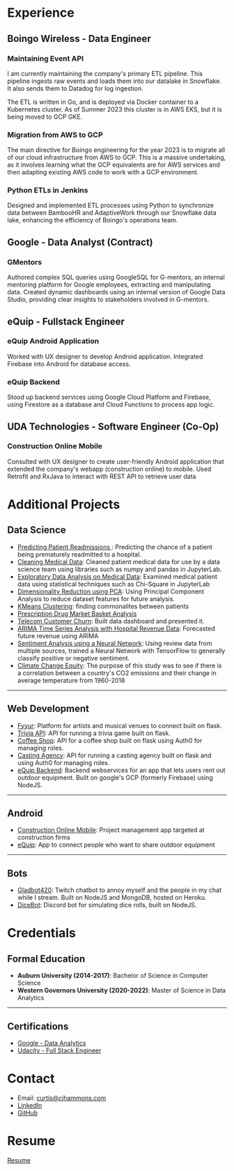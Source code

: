 # Experience

## Boingo Wireless - Data Engineer

### Maintaining Event API

I am currently maintaining the company's primary ETL pipeline. This pipeline ingests raw events and loads them into our datalake in Snowflake. It also sends them to Datadog for log ingestion.

The ETL is written in Go, and is deployed via Docker container to a Kubernetes cluster. As of Summer 2023 this cluster is in AWS EKS, but it is being moved to GCP GKE. 

### Migration from AWS to GCP

The main directive for Boingo engineering for the year 2023 is to migrate all of our cloud infrastructure from AWS to GCP. This is a massive undertaking, as it involves learning what the GCP equivalents are for AWS services and then adapting existing AWS code to work with a GCP environment.

### Python ETLs in Jenkins

Designed and implemented ETL processes using Python to synchronize data between BambooHR and AdaptiveWork through our Snowflake data lake, enhancing the efficiency of Boingo's operations team.


## Google - Data Analyst (Contract)

### GMentors

Authored complex SQL queries using GoogleSQL for G-mentors, an internal mentoring platform for Google employees, extracting and manipulating data. Created dynamic dashboards using an internal version of Google Data Studio, providing clear insights to stakeholders involved in G-mentors.

## eQuip - Fullstack Engineer

### eQuip Android Application
Worked with UX designer to develop Android application. Integrated Firebase into Android for database access. 

### eQuip Backend

Stood up backend services using Google Cloud Platform and Firebase, using Firestore as a database and Cloud Functions to process app logic.

## UDA Technologies - Software Engineer (Co-Op)

### Construction Online Mobile
Consulted with UX designer to create user-friendly Android application that extended the company's webapp (construction online) to mobile. Used Retrofit and RxJava to interact with REST API to retrieve user data

# Additional Projects

## Data Science

  - [Predicting Patient Readmissions ](projects/patient-readmissions.md): Predicting the chance of a patient being prematurely readmitted to a hospital.
  - [Cleaning Medical Data](https://github.com/cjhammons/Cleaning-Medical-Data): Cleaned patient medical data for use by a data science team using libraries such as numpy and pandas in JupyterLab.
  - [Exploratory Data Analysis on Medical Data](https://github.com/cjhammons/Exploratory-Data-Analysis-On-Medical-Data): Examined medical patient data using statistical techniques such as Chi-Square in JupyterLab
  - [Dimensionality Reduction using PCA](https://github.com/cjhammons/Dimensionality-Reduction-On-Medical-Data): Using Principal Component Analysis to reduce dataset features for future analysis.
  - [KMeans Clustering](https://github.com/cjhammons/KMeans-Clustering-on-Medical-Data): finding commonalites between patients
  - [Prescription Drug Market Basket Analysis](https://github.com/cjhammons/Prescription-Market-Basket-Analysis)
  - [Telecom Customer Churn](projects/telecom-churn.md): Built data dashboard and presented it.
  - [ARIMA Time Series Analysis with Hospital Revenue Data](https://github.com/cjhammons/ARIMA-Time-Series-Analysis-on-Hospital-Revenue): Forecasted future revenue using ARIMA
  - [Sentiment Analysis using a Neural Network](https://github.com/cjhammons/Sentence-Sentiment-Analysis-of-Reviews): Using review data from multiple sources, trained a Neural Network with TensorFlow to generally classify positive or negative sentiment. 
  - [Climate Change Equity](https://github.com/cjhammons/Climate-Change-Equity-Study/tree/main): The purpose of this study was to see if there is a correlation between a country's CO2 emissions and their change in average temperature from 1960-2018

---

## Web Development

- [Fyyur](https://github.com/cjhammons/fyyur): Platform for artists and musical venues to connect built on flask.
- [Trivia API](https://github.com/cjhammons/trivia_api): API for running a trivia game built on flask.
- [Coffee Shop](https://github.com/cjhammons/CoffeeShop): API for a coffee shop built on flask using Auth0 for managing roles.
- [Casting Agency](https://github.com/cjhammons/casting-agency): API for running a casting agency built on flask and using Auth0 for managing roles.
- [eQuip Backend](https://github.com/cjhammons/eQuip-Cloud-Functions): Backend webservices for an app that lets users rent out outdoor equipment. Built on google's GCP (formerly Firebase) using NodeJS.

---

## Android

- [Construction Online Mobile](https://play.google.com/store/apps/details?id=onsiteplanroom.uda.hybrid): Project management app targeted at construction firms
- [eQuip](https://github.com/cjhammons/eQuip-Android): App to connect people who want to share outdoor equipment

---

## Bots

- [Gladbot420](https://github.com/cjhammons/Gladbot420): Twitch chatbot to annoy myself and the people in my chat while I stream. Built on NodeJS and MongoDB, hosted on Heroku.
- [DiceBot](https://github.com/cjhammons/Discord-Dice-Bot): Discord bot for simulating dice rolls, built on NodeJS.


# Credentials

## Formal Education

- **Auburn University (2014-2017)**: Bachelor of Science in Computer Science
- **Western Governors University (2020-2022)**: Master of Science in Data Analytics

---

## Certifications

- [Google - Data Analytics](certificates/google-data-analytics.pdf)
- [Udacity - Full Stack Engineer](certificates/Udacity-full-stack.pdf)

# Contact
- Email: curtis@cjhammons.com
- [LinkedIn](http://linkedin.com/in/cjhammons)
- [GitHub](http://github.com/cjhammons)

# Resume
[Resume](https://docs.google.com/document/d/1poEClGbZwXNUl2MnzK_0wMarxb__Wh8ljKmF5uUjIm0/edit?usp=sharing)
